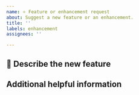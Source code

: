 ```yaml
---
name: ⭐ Feature or enhancement request
about: Suggest a new feature or an enhancement.
title: ''
labels: enhancement
assignees: ''

---
```


## 📝 Describe the new feature
<!-- A clear and concise description of what feature you like to have.
And in which situations this would be helpful and why? -->


## Additional helpful information
<!-- Any links, documentations, or other things that can help for the implementation. -->
